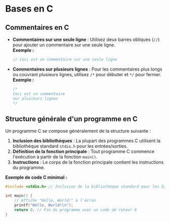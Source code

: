 # Bases en C

## Commentaires en C

- **Commentaires sur une seule ligne** : Utilisez deux barres obliques (`//`) pour ajouter un commentaire sur une seule ligne.  
  **Exemple :**
  ```c
  // Ceci est un commentaire sur une seule ligne
  ```

- **Commentaires sur plusieurs lignes** : Pour les commentaires plus longs ou couvrant plusieurs lignes, utilisez `/*` pour débuter et `*/` pour fermer.  
  **Exemple :**
  ```c
  /*
  Ceci est un commentaire
  sur plusieurs lignes
  */
  ```

## Structure générale d'un programme en C

Un programme C se compose généralement de la structure suivante :

1. **Inclusion des bibliothèques** : La plupart des programmes C utilisent la bibliothèque standard `stdio.h` pour les entrées/sorties.
2. **Définition de la fonction principale** : Tout programme C commence l'exécution à partir de la fonction `main()`.
3. **Instructions** : Le corps de la fonction principale contient les instructions du programme.

**Exemple de code C minimal :**
```c
#include <stdio.h> // Inclusion de la bibliothèque standard pour les E/S

int main() {
    // Affiche "Hello, World!" à l'écran
    printf("Hello, World!\n");
    return 0; // Fin du programme avec un code de retour 0
}
```